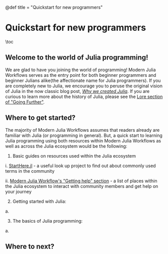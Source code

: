 @def title = "Quickstart for new programmers"

# Quickstart for new programmers

\toc

## Welcome to the world of Julia programming!

We are glad to have you joining the world of programming!
Modern Julia Workflows serves as the entry point for both beginner programmers and beginner Julians alike(the affectionate name for Julia programmers).
If you are completely new to Julia, we encourage you to peruse the original vision of Julia in the now classic blog post, [_Why we created Julia_](https://julialang.org/blog/2012/02/why-we-created-julia/).
If you are curious to learn more about the history of Julia, please see the [Lore section of "Going Further"](/pages/further#lore). 

## Where to get started?

The majority of Modern Julia Workflows assumes that readers already are familiar with Julia (or programming in general).
But, a quick start to learning Julia programming using both resources within Modern Julia Workflows as well as across the Julia ecosystem would be the following:

1. Basic guides on resources used within the Julia ecosystem

  i. [StartHere.jl](https://github.com/JuliaCommunity/StartHere.jl) - a useful look up project to find out about commonly used terms in the community

  ii. [Modern Julia Workflow's "Getting help" section](/pages/writing#getting_help) - a list of places within the Julia ecosystem to interact with community members and get help on your journey

2. Getting started with Julia:

  a. 

3. The basics of Julia programming:

  a. 

## Where to next?
